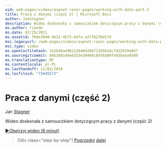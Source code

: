 ```yaml
---
uid: web-pages/videos/aspnet-razor-pages/working-with-data-part-2
title: Praca z danymi (część 2) | Microsoft Docs
author: JoeStagner
description: Wideo doskonała z samouczkiem dotyczącym pracy z danymi (część 2)
ms.author: riande
ms.date: 02/25/2011
ms.assetid: f0de3048-de31-4b73-b4fa-a27f6276d17d
msc.legacyurl: /web-pages/videos/aspnet-razor-pages/working-with-data-part-2
msc.type: video
ms.openlocfilehash: 3a2646a4981210404268712d5b34cfd32b59e047
ms.sourcegitcommit: 84b1681d4e6253e30468c8df8a09fe03beea9309
ms.translationtype: MT
ms.contentlocale: pl-PL
ms.lasthandoff: 11/02/2019
ms.locfileid: "73445573"
---
```

# <a name="working-with-data-part-2"></a>Praca z danymi (część 2)

Jan [Stagner](https://github.com/JoeStagner)

Wideo doskonała z samouczkiem dotyczącym pracy z danymi (część 2)

[&#9654;Obejrzyj wideo (6 minut)](https://channel9.msdn.com/Blogs/ASP-NET-Site-Videos/working-with-data-(part-2))

> [!div class="step-by-step"]
> [Poprzedni](working-with-data-part-1.md)
> [dalej](displaying-data-in-a-grid.md)
